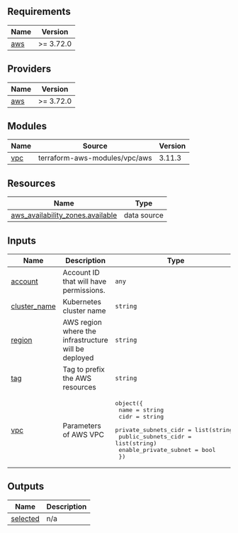 <!-- BEGIN_TF_DOCS -->
## Requirements

| Name | Version |
|------|---------|
| <a name="requirement_aws"></a> [aws](#requirement\_aws) | >= 3.72.0 |

## Providers

| Name | Version |
|------|---------|
| <a name="provider_aws"></a> [aws](#provider\_aws) | >= 3.72.0 |

## Modules

| Name | Source | Version |
|------|--------|---------|
| <a name="module_vpc"></a> [vpc](#module\_vpc) | terraform-aws-modules/vpc/aws | 3.11.3 |

## Resources

| Name | Type |
|------|------|
| [aws_availability_zones.available](https://registry.terraform.io/providers/hashicorp/aws/latest/docs/data-sources/availability_zones) | data source |

## Inputs

| Name | Description | Type | Default | Required |
|------|-------------|------|---------|:--------:|
| <a name="input_account"></a> [account](#input\_account) | Account ID that will have permissions. | `any` | n/a | yes |
| <a name="input_cluster_name"></a> [cluster\_name](#input\_cluster\_name) | Kubernetes cluster name | `string` | n/a | yes |
| <a name="input_region"></a> [region](#input\_region) | AWS region where the infrastructure will be deployed | `string` | n/a | yes |
| <a name="input_tag"></a> [tag](#input\_tag) | Tag to prefix the AWS resources | `string` | n/a | yes |
| <a name="input_vpc"></a> [vpc](#input\_vpc) | Parameters of AWS VPC | <pre>object({<br>    name                  = string<br>    cidr                  = string<br>    private_subnets_cidr  = list(string)<br>    public_subnets_cidr   = list(string)<br>    enable_private_subnet = bool<br>  })</pre> | n/a | yes |

## Outputs

| Name | Description |
|------|-------------|
| <a name="output_selected"></a> [selected](#output\_selected) | n/a |
<!-- END_TF_DOCS -->
